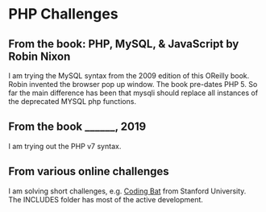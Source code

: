 # PHP Challenges
## From the book: PHP, MySQL, & JavaScript by Robin Nixon
I am trying the MySQL syntax from the 2009 edition of this OReilly book.  Robin invented the browser pop up window.  The book 
pre-dates PHP 5.  So far the main difference has been that mysqli should replace all instances of the deprecated MYSQL php functions.  
## From the book ______, 2019
I am trying out the PHP v7 syntax.
## From various online challenges
I am solving short challenges, e.g. [Coding Bat](https://codingbat.com/java) from Stanford University.<br />
The INCLUDES folder has most of the active development.

